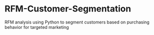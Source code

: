 # RFM-Customer-Segmentation
 RFM analysis using Python to segment customers based on purchasing behavior for targeted marketing
